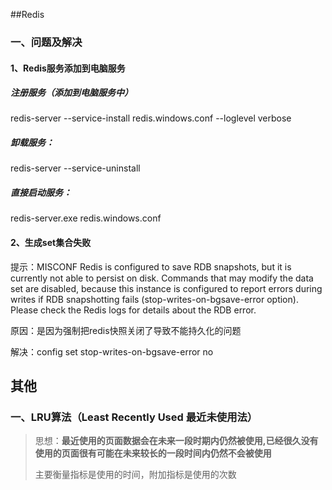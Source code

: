 ##Redis

### 一、问题及解决

#### 1、Redis服务添加到电脑服务

##### 注册服务（添加到电脑服务中）

redis-server --service-install redis.windows.conf --loglevel verbose

##### 卸载服务：

redis-server --service-uninstall

##### 直接启动服务：

redis-server.exe redis.windows.conf

#### 2、生成set集合失败

提示：MISCONF Redis is configured to save RDB snapshots, but it is currently not able to persist on disk. Commands that may modify the data set are disabled, because this instance is configured to report errors during writes if RDB snapshotting fails (stop-writes-on-bgsave-error option). Please check the Redis logs for details about the RDB error. 

原因：是因为强制把redis快照关闭了导致不能持久化的问题 

解决：config set stop-writes-on-bgsave-error no 

## 其他

### 一、LRU算法（Least Recently Used 最近未使用法）

> 思想：**最近使用的页面数据会在未来一段时期内仍然被使用,已经很久没有使用的页面很有可能在未来较长的一段时间内仍然不会被使用** 
>
> 主要衡量指标是使用的时间，附加指标是使用的次数 

